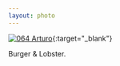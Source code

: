 ```yaml
---
layout: photo
---
```


[![064 Arturo](https://c1.staticflickr.com/1/704/20534802684_85d62e731e_c.jpg)](https://www.flickr.com/photos/131440297@N08/20534802684/){:target="_blank"}

Burger & Lobster.
